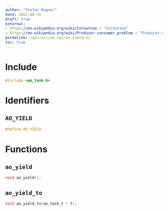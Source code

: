 ```yaml
---
author: "Stefan Wagner"
date: 2022-08-31
draft: true
external:
- https://en.wikipedia.org/wiki/Coroutine : "Coroutine"
- https://en.wikipedia.org/wiki/Producer-consumer_problem : "Producer-consumer problem"
permalink: /api/src/ao_sys/ao_yield.h/
toc: true
---
```


# Include

```c
#include <ao_task.h>
```

# Identifiers

## `AO_YIELD`

```c
#define AO_YIELD
```

# Functions

## `ao_yield`

```c
void ao_yield();
```

## `ao_yield_to`

```c
void ao_yield_to(ao_task_t * t);
```
